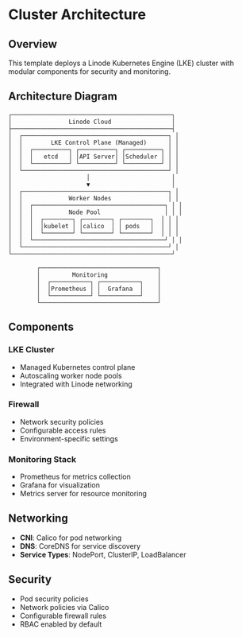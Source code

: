 # Cluster Architecture

## Overview

This template deploys a Linode Kubernetes Engine (LKE) cluster with modular components for security and monitoring.

## Architecture Diagram

```
┌─────────────────────────────────────────────┐
│                Linode Cloud                 │
├─────────────────────────────────────────────┤
│  ┌─────────────────────────────────────────┐ │
│  │        LKE Control Plane (Managed)      │ │
│  │  ┌──────────┐ ┌──────────┐ ┌──────────┐ │ │
│  │  │   etcd   │ │API Server│ │Scheduler │ │ │
│  │  └──────────┘ └──────────┘ └──────────┘ │ │
│  └─────────────────────────────────────────┘ │
│                     │                       │
│                     ▼                       │
│  ┌─────────────────────────────────────────┐ │
│  │             Worker Nodes                │ │
│  │  ┌─────────────────────────────────────┐ │ │
│  │  │          Node Pool                  │ │ │
│  │  │  ┌────────┐ ┌────────┐ ┌────────┐  │ │ │
│  │  │  │kubelet │ │calico  │ │ pods   │  │ │ │
│  │  │  └────────┘ └────────┘ └────────┘  │ │ │
│  │  └─────────────────────────────────────┘ │ │
│  └─────────────────────────────────────────┘ │
└─────────────────────────────────────────────┘

        ┌─────────────────────────────────┐
        │         Monitoring              │
        │  ┌───────────┐ ┌───────────┐    │
        │  │Prometheus │ │  Grafana  │    │
        │  └───────────┘ └───────────┘    │
        └─────────────────────────────────┘
```

## Components

### LKE Cluster
- Managed Kubernetes control plane
- Autoscaling worker node pools
- Integrated with Linode networking

### Firewall
- Network security policies
- Configurable access rules
- Environment-specific settings

### Monitoring Stack
- Prometheus for metrics collection
- Grafana for visualization
- Metrics server for resource monitoring

## Networking

- **CNI**: Calico for pod networking
- **DNS**: CoreDNS for service discovery
- **Service Types**: NodePort, ClusterIP, LoadBalancer

## Security

- Pod security policies
- Network policies via Calico
- Configurable firewall rules
- RBAC enabled by default